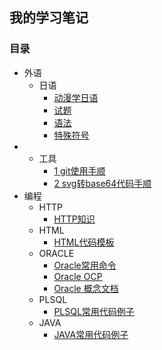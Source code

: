 ## 我的学习笔记

### 目录
* 外语
    * 日语
        * [动漫学日语](/外语/日语/动漫学日语.md)
        * [试题](/外语/日语/试题.md)
        * [语法](/外语/日语/语法.md)
        * [特殊符号](/外语/日语/特殊符号.md)
* * 工具
    * [1 git使用手顺](/tools/1.md)
    * [2 svg转base64代码手顺](/tools/2.md)
* 编程
    * HTTP
        * [HTTP知识](/编程/http/HTTP知识.md)
    * HTML
        * [HTML代码模板](/编程/html/实例/HTML代码模板.md)
    * ORACLE
        * [Oracle常用命令](/编程/oracle/Oracle常用命令.md)
        * [Oracle OCP](/编程/oracle/Oracle_OCP.md)
        * [Oracle 概念文档](/编程/oracle/Oracle数据库概念文档_中文版.md)
    * PLSQL
        * [PLSQL常用代码例子](/编程/plsql/PLSQL常用代码例子.md)
    * JAVA
        * [JAVA常用代码例子](/编程/java/JAVA常用代码例子.md)


